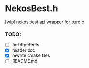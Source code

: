# NekosBest.h
[wip] nekos.best api wrapper for pure c

### TODO:

- [ ] ~~fix httpclients~~
- [x] header doc
- [x] rewrite cmake files
- [ ] README.md